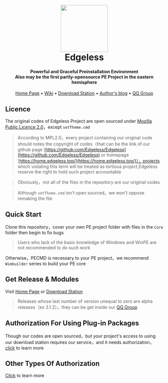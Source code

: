 <h1 align="center">
  <br>
  <a href="https://home.edgeless.top" alt="logo" ><img src="https://home.edgeless.top/favicon.ico" width="150"/></a>
  <br>
  Edgeless
  <br>
</h1>

<h4 align="center">Powerful and Graceful Preinstallation Environment<br>Also may be the first partly-opensource PE Project in the eastern hemisphere</h4>

<p align="center">
  <a href="https://home.edgeless.top">Home Page</a> •
  <a href="https://wiki.edgeless.top">Wiki</a> •
  <a href="https://down.edgeless.top">Download Station</a> •
  <a href="https://www.edgeless.top">Author's blog</a> •
  <a href="https://home.edgeless.top/jump/qqg.html">QQ Group</a>
</p>


## Licence
The original codes of Edgeless Project are open sourced under [Mozilla Public Licence 2.0](https://www.mozilla.org/en-US/MPL/)，except `setTheme.cmd`

>According to MPL2.0，every project containing our original code should notes the copyright of codes（that can be the link of our github page [https://github.com/Edgeless/Edgeless](https://github.com/Edgeless/Edgeless) or homepage [https://home.edgeless.top/](https://home.edgeless.top/)），projects which violating this term will be treated as tortious project,Edgeless reserve the right to hold such project accountable

> Obviously，not all of the files in the repository are our original codes

> Although `setTheme.cmd` isn't open sourced，we won't oppose remaking the file


## Quick Start
Clone this repository，cover your own PE project folder with files in the `Core` folder then begin to fix bugs
> Users who lack of the basic knowledge of Windows and WinPE are not recommended to do such work

Otherwise，PECMD is necessary to your PE project，we recommend `Wimbuilder` series to build your PE core

## Get Release & Modules
Visit [Home Page](https://home.edgeless.top) or [Download Station](https://down.edgeless.top)
>Releases whose last number of version unequal to zero are alpha releases（ex 3.1.2），they can be get inside our [QQ Group](https://home.edgeless.top/jump/qqg.html)

## Authorization For Using Plug-in Packages
Though our codes are open sourced，but your project's access to using our download station requires our service，and it needs authorization，[click](https://wiki.edgeless.top/1398297) to learn more

## Other Types Of Authorization
[Click](https://wiki.edgeless.top/1398297) to learn more
